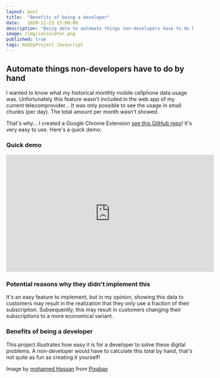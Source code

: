 ```yaml
---
layout: post
title:  "Benefits of being a developer"
date:   2020-12-23 13:00:00
description: "Being able to automate things non-developers have to do by hand."
image: /img/calculator.png
published: true
tags: HobbyProject Javascript
---
```


## Automate things non-developers have to do by hand

I wanted to know what my historical monthly mobile cellphone data usage was. Unfortunately this feature wasn't included in the web app of my current telecomprovider... It was only possible to see the usage in small chunks (per day). The total amount per month wasn't showed.

That's why... I created a Google Chrome Extension [see this GitHub repo](https://github.com/JennoVink/MobileDataTotalCalculator)! It's very easy to use. Here's a quick demo:

### Quick demo

<iframe width="560" height="315" src="https://www.youtube.com/embed/ymlU8xJ0obs" frameborder="0" allow="accelerometer; autoplay; clipboard-write; encrypted-media; gyroscope; picture-in-picture" allowfullscreen></iframe>

### Potential reasons why they didn't implement this

It's an easy feature to implement, but in my opinion, showing this data to customers may result in the realization that they only use a fraction of their subscription. Subsequently, this may result in customers changing their subscriptions to a more economical variant.

### Benefits of being a developer

This project illustrates how easy it is for a developer to solve these digital problems. A non-developer would have to calculate this total by hand, that's not quite as fun as creating it yourself!


Image by <a href="https://pixabay.com/users/mohamed_hassan-5229782/?utm_source=link-attribution&amp;utm_medium=referral&amp;utm_campaign=image&amp;utm_content=3714907">mohamed Hassan</a> from <a href="https://pixabay.com/?utm_source=link-attribution&amp;utm_medium=referral&amp;utm_campaign=image&amp;utm_content=3714907">Pixabay</a>